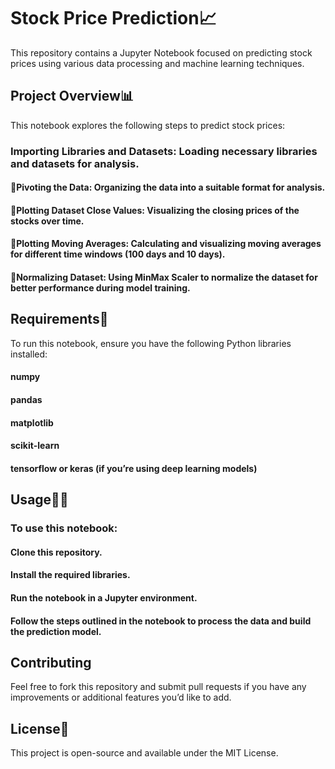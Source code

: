 # Stock Price Prediction📈
This repository contains a Jupyter Notebook focused on predicting stock prices using various data processing and machine learning techniques.

## Project Overview📊
This notebook explores the following steps to predict stock prices:

### Importing Libraries and Datasets: Loading necessary libraries and datasets for analysis.
#### 💫Pivoting the Data: Organizing the data into a suitable format for analysis.
#### 💫Plotting Dataset Close Values: Visualizing the closing prices of the stocks over time.
#### 💫Plotting Moving Averages: Calculating and visualizing moving averages for different time windows (100 days and 10 days).
#### 💫Normalizing Dataset: Using MinMax Scaler to normalize the dataset for better performance during model training.
## Requirements🔨
To run this notebook, ensure you have the following Python libraries installed:

#### numpy
#### pandas
#### matplotlib
#### scikit-learn
#### tensorflow or keras (if you’re using deep learning models)
## Usage👨‍💻
 ### To use this notebook:

#### Clone this repository.
#### Install the required libraries.
#### Run the notebook in a Jupyter environment.
#### Follow the steps outlined in the notebook to process the data and build the prediction model.
## Contributing
Feel free to fork this repository and submit pull requests if you have any improvements or additional features you’d like to add.

## License🪪
This project is open-source and available under the MIT License.

